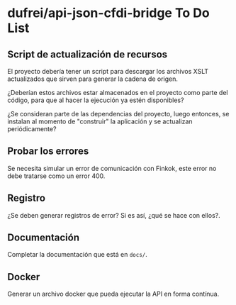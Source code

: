 # dufrei/api-json-cfdi-bridge To Do List

## Script de actualización de recursos

El proyecto debería tener un script para descargar los archivos XSLT actualizados que sirven para
generar la cadena de origen.

¿Deberían estos archivos estar almacenados en el proyecto como parte del código,
para que al hacer la ejecución ya estén disponibles?

¿Se consideran parte de las dependencias del proyecto, luego entonces, se instalan al momento de "construir"
la aplicación y se actualizan periódicamente?

## Probar los errores

Se necesita simular un error de comunicación con Finkok, este error no debe tratarse como un error 400.

## Registro

¿Se deben generar registros de error? Si es así, ¿qué se hace con ellos?.

## Documentación

Completar la documentación que está en `docs/`.

## Docker

Generar un archivo docker que pueda ejecutar la API en forma contínua.
